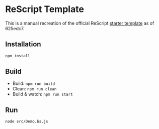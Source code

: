 # ReScript Template

This is a manual recreation of the official ReScript [starter template](https://github.com/rescript-lang/rescript-project-template) as of 625edc7.

## Installation

```sh
npm install
```

## Build

- Build: `npm run build`
- Clean: `npm run clean`
- Build & watch: `npm run start`

## Run

```sh
node src/Demo.bs.js
```
